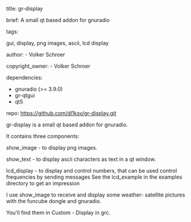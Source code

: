 

title: gr-display

brief: A small qt based addon for gnuradio

tags:

gui, display, png images, ascii, lcd display

author: - Volker Schroer
 
copyright_owner: - Volker Schroer

dependencies:

  - gnuradio (>= 3.9.0)
  - gr-qtgui
  - qt5

repo: https://github.com/dl1ksv/gr-display.git

gr-display is a small qt based addon for gnuradio.

It contains three components:

show_image   - to display png images.

show_text    - to display ascii characters as text in a qt window.

lcd_display  - to display and control numbers, that can be used control frequencies by sending messages
               See the lcd_example in the examples directory to get an impression
               
I use show_image to receive and display some weather- satellite pictures with the funcube dongle
and gnuradio.

You'll find them in
Custom - Display in grc.

